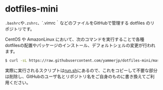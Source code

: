 # dotfiles-mini

`.bashrc`や`.zshrc`、`.vimrc｀などのファイルをGitHubで管理する dotfiles のリポジトリです。


CentOS や AmazonLinux において、次のコマンドを実行することで各種dotfilesの配置やパッケージのインストール、デフォルトシェルの変更が行われます。

```sh
$ curl -sL https://raw.githubusercontent.com/yammerjp/dotfiles-mini/master/run.sh | bash
```

実際に実行されるスクリプトは[run.sh](run.sh)にあるので、これをコピーして不要な部分は削除し、GitHubのユーザ名とリポジトリ名をご自身のものに書き換えてご利用ください。

